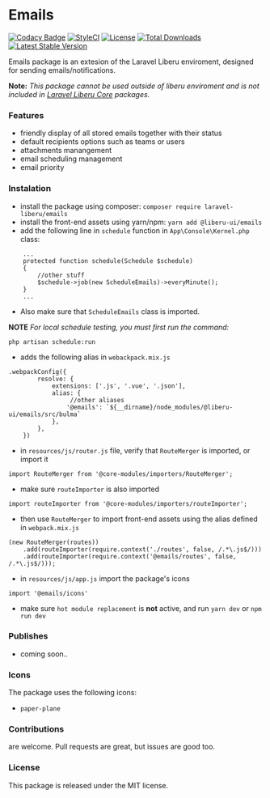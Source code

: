 # Emails


[![Codacy Badge](https://api.codacy.com/project/badge/Grade/ff415bb65927479a80d173622d3c11ed)](https://www.codacy.com/app/laravel-liberu/emails?utm_source=github.com&amp;utm_medium=referral&amp;utm_content=laravel-liberu/emails&amp;utm_campaign=Badge_Grade)
[![StyleCI](https://github.styleci.io/repos/134861936/shield?branch=master)](https://github.styleci.io/repos/134861936)
[![License](https://poser.pugx.org/laravel-liberu/emails/license)](https://packagist.org/packages/laravel-liberu/emails)
[![Total Downloads](https://poser.pugx.org/laravel-liberu/emails/downloads)](https://packagist.org/packages/laravel-liberu/emails)
[![Latest Stable Version](https://poser.pugx.org/laravel-liberu/emails/version)](https://packagist.org/packages/laravel-liberu/emails)


Emails package is an extesion of the Laravel Liberu enviroment, designed for sending emails/notifications.

**Note:** *This package cannot be used outside of liberu enviroment and is not included in [Laravel Liberu Core](https://github.com/laravel-liberu/Core) packages.*

### Features
* friendly display of all stored emails together with their status
* default recipients options such as teams or users
* attachments manangement
* email scheduling management
* email priority

### Instalation
* install the package using composer: `composer require laravel-liberu/emails`
* install the front-end assets using yarn/npm: `yarn add @liberu-ui/emails`
* add the following line in `schedule` function in `App\Console\Kernel.php` class:
```
    ...
    protected function schedule(Schedule $schedule)
    {
        //other stuff
        $schedule->job(new ScheduleEmails)->everyMinute();
    }
    ...
```
* Also make sure that `ScheduleEmails` class is imported.

**NOTE** *For local schedule testing, you must first run the command:*
```
php artisan schedule:run
```
* adds the following alias in `webackpack.mix.js`
```
.webpackConfig({
        resolve: {
            extensions: ['.js', '.vue', '.json'],
            alias: {
                 //other aliases
                '@emails': `${__dirname}/node_modules/@liberu-ui/emails/src/bulma`
            },
        },
    })
```
* in `resources/js/router.js` file, verify that `RouteMerger` is imported, or import it

`import RouteMerger from '@core-modules/importers/RouteMerger';`

* make sure `routeImporter` is also imported

`import routeImporter from '@core-modules/importers/routeImporter';`

* then use `RouteMerger` to import front-end assets using the alias defined in `webpack.mix.js`

```
(new RouteMerger(routes))
    .add(routeImporter(require.context('./routes', false, /.*\.js$/)))
    .add(routeImporter(require.context('@emails/routes', false, /.*\.js$/)));
```

* in `resources/js/app.js` import the package's icons

`import '@emails/icons'`

* make sure `hot module replacement` is **not** active, and run `yarn dev` or `npm run dev`

### Publishes
* coming soon..

### Icons
The package uses the following icons:
* `paper-plane`

### Contributions

are welcome. Pull requests are great, but issues are good too.

### License

This package is released under the MIT license.



